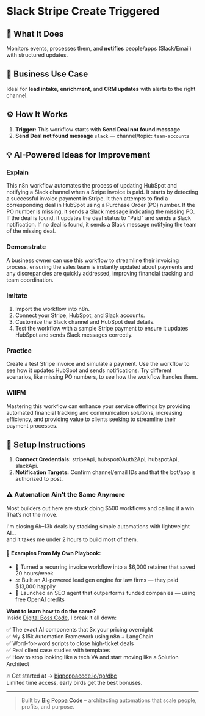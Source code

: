 # Slack Stripe Create Triggered
## 🚀 What It Does
Monitors events, processes them, and **notifies** people/apps (Slack/Email) with structured updates.

## 💼 Business Use Case
Ideal for **lead intake**, **enrichment**, and **CRM updates** with alerts to the right channel.

## ⚙️ How It Works
1. **Trigger:** This workflow starts with **Send Deal not found message**.
2. **Send Deal not found message** `slack` — channel/topic: `team-accounts`

## 💡 AI-Powered Ideas for Improvement
### Explain
This n8n workflow automates the process of updating HubSpot and notifying a Slack channel when a Stripe invoice is paid. It starts by detecting a successful invoice payment in Stripe. It then attempts to find a corresponding deal in HubSpot using a Purchase Order (PO) number. If the PO number is missing, it sends a Slack message indicating the missing PO. If the deal is found, it updates the deal status to "Paid" and sends a Slack notification. If no deal is found, it sends a Slack message notifying the team of the missing deal.

### Demonstrate
A business owner can use this workflow to streamline their invoicing process, ensuring the sales team is instantly updated about payments and any discrepancies are quickly addressed, improving financial tracking and team coordination.

### Imitate
1. Import the workflow into n8n.
2. Connect your Stripe, HubSpot, and Slack accounts.
3. Customize the Slack channel and HubSpot deal details.
4. Test the workflow with a sample Stripe payment to ensure it updates HubSpot and sends Slack messages correctly.

### Practice
Create a test Stripe invoice and simulate a payment. Use the workflow to see how it updates HubSpot and sends notifications. Try different scenarios, like missing PO numbers, to see how the workflow handles them.

### WIIFM
Mastering this workflow can enhance your service offerings by providing automated financial tracking and communication solutions, increasing efficiency, and providing value to clients seeking to streamline their payment processes.

## 🔧 Setup Instructions
1. **Connect Credentials:** stripeApi, hubspotOAuth2Api, hubspotApi, slackApi.
2. **Notification Targets:** Confirm channel/email IDs and that the bot/app is authorized to post.

### ⚠️ Automation Ain’t the Same Anymore

Most builders out here are stuck doing $500 workflows and calling it a win.  
That’s not the move.  

I'm closing $6k–$13k deals by stacking simple automations with lightweight AI...  
and it takes me under 2 hours to build most of them.

#### 🧠 Examples From My Own Playbook:
- 🔁 Turned a recurring invoice workflow into a $6,000 retainer that saved 20 hours/week  
- ⚖️ Built an AI-powered lead gen engine for law firms — they paid $13,000 happily  
- 🚀 Launched an SEO agent that outperforms funded companies — using free OpenAI credits  

**Want to learn how to do the same?**  
Inside [Digital Boss Code](https://bigpoppacode.io/go/dbc), I break it all down:

✅ The exact AI components that 3x your pricing overnight  
✅ My $15k Automation Framework using n8n + LangChain  
✅ Word-for-word scripts to close high-ticket deals  
✅ Real client case studies with templates  
✅ How to stop looking like a tech VA and start moving like a Solution Architect  

🔥 Get started at → [bigpoppacode.io/go/dbc](https://bigpoppacode.io/go/dbc)  
Limited time access, early birds get the best bonuses.

---
> Built by [Big Poppa Code](https://bigpoppacode.io) – architecting automations that scale people, profits, and purpose.
